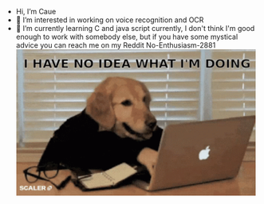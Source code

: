 -  Hi, I’m Caue
- 👀 I’m interested in working on voice recognition and OCR
- 🌱 I’m currently learning C and java script
currently, I don't think I'm good enough to work with somebody else, but if you have some mystical advice you can reach me on my Reddit No-Enthusiasm-2881
![](scaler-create-impact.gif)
